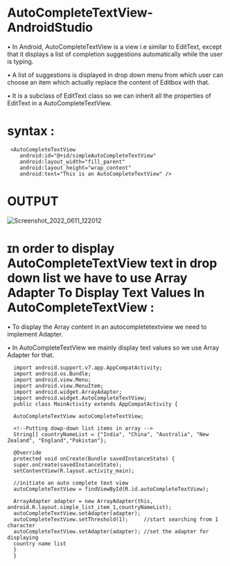 # AutoCompleteTextView-AndroidStudio
• In Android, AutoCompleteTextView is a view i.e similar to EditText, except that it displays a list of completion suggestions automatically while the user is typing.

• A list of suggestions is displayed in drop down menu from which user can choose an item which actually replace the content of Editbox with that.

• It is a subclass of EditText class so we can inherit all the properties of EditText in a AutoCompleteTextView.

# syntax :
       
     <AutoCompleteTextView
        android:id="@+id/simpleAutoCompleteTextView"
        android:layout_width="fill_parent"
        android:layout_height="wrap_content"
        android:text="This is an AutoCompleteTextView" />
        
# OUTPUT        

![Screenshot_2022_0611_122012](https://user-images.githubusercontent.com/101108540/173177025-f8a67f9e-a28e-46b9-8f29-f982304824c7.jpg)


# ɪn order to display AutoCompleteTextView text in drop down list we have to use Array Adapter To Display Text Values In AutoCompleteTextView :
• To display the Array content in an autocompletetextview we need to implement Adapter. 

• In AutoCompleteTextView we mainly display text values so we use Array Adapter for that.



      import android.support.v7.app.AppCompatActivity;
      import android.os.Bundle;
      import android.view.Menu;
      import android.view.MenuItem;
      import android.widget.ArrayAdapter;
      import android.widget.AutoCompleteTextView;
      public class MainActivity extends AppCompatActivity {
      
      AutoCompleteTextView autoCompleteTextView;
      
      <!--Putting dowp-down list items in array -->
      String[] countryNameList = {"India", "China", "Australia", "New Zealand", "England","Pakistan"};
      
      @Override
      protected void onCreate(Bundle savedInstanceState) {
      super.onCreate(savedInstanceState);
      setContentView(R.layout.activity_main);
      
      //initiate an auto complete text view
      autoCompleteTextView = findViewById(R.id.autoCompleteTextView);
      
      ArrayAdapter adapter = new ArrayAdapter(this, android.R.layout.simple_list_item_1,countryNameList);
      autoCompleteTextView.setAdapter(adapter);
      autoCompleteTextView.setThreshold(1);     //start searching from 1 character
      autoCompleteTextView.setAdapter(adapter); //set the adapter for displaying
      country name list
      }
      }
